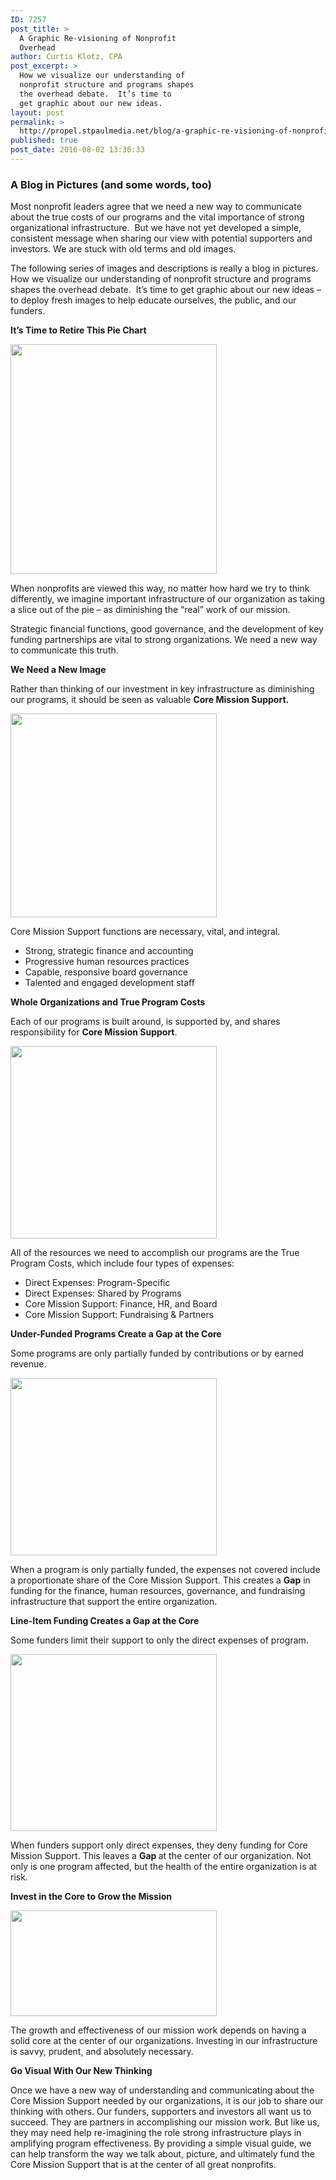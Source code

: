 ```yaml
---
ID: 7257
post_title: >
  A Graphic Re-visioning of Nonprofit
  Overhead
author: Curtis Klotz, CPA
post_excerpt: >
  How we visualize our understanding of
  nonprofit structure and programs shapes
  the overhead debate.  It’s time to
  get graphic about our new ideas.
layout: post
permalink: >
  http://propel.stpaulmedia.net/blog/a-graphic-re-visioning-of-nonprofit-overhead/
published: true
post_date: 2016-08-02 13:30:33
---
```

<h3>A Blog in Pictures (and some words, too)</h3>
Most nonprofit leaders agree that we need a new way to communicate about the true costs of our programs and the vital importance of strong organizational infrastructure.  But we have not yet developed a simple, consistent message when sharing our view with potential supporters and investors. We are stuck with old terms and old images.

The following series of images and descriptions is really a blog in pictures. How we visualize our understanding of nonprofit structure and programs shapes the overhead debate.  It’s time to get graphic about our new ideas – to deploy fresh images to help educate ourselves, the public, and our funders.

<strong>It’s Time to Retire This Pie Chart</strong>

<img class="alignleft wp-image-7277 size-full" src="http://propelnonprofits.org/wp-content/uploads/2017/11/overhead_myth_slide_1.jpg" alt="" width="330" height="368" />

When nonprofits are viewed this way, no matter how hard we try to think differently, we imagine important infrastructure of our organization as taking a slice out of the pie – as diminishing the “real” work of our mission.

Strategic financial functions, good governance, and the development of key funding partnerships are vital to strong organizations. We need a new way to communicate this truth.

<strong>We Need a New Image</strong>

Rather than thinking of our investment in key infrastructure as diminishing our programs, it should be seen as valuable <strong>Core Mission Support.</strong>

<img class="alignleft wp-image-7278 size-full" src="http://propelnonprofits.org/wp-content/uploads/2017/11/core_mission_support_slide_2.jpg" alt="" width="330" height="326" />

Core Mission Support functions are necessary, vital, and integral.
<ul>
 	<li>Strong, strategic finance and accounting</li>
 	<li>Progressive human resources practices</li>
 	<li>Capable, responsive board governance</li>
 	<li>Talented and engaged development staff</li>
</ul>
<strong>Whole Organizations and True Program Costs</strong>

Each of our programs is built around, is supported by, and shares responsibility for <strong>Core Mission Support</strong>.

<img class="alignleft wp-image-7280 size-full" src="http://propelnonprofits.org/wp-content/uploads/2017/11/true_program_costs_slide_3.jpg" alt="" width="330" height="308" />

All of the resources we need to accomplish our programs are the True Program Costs, which include four types of expenses:
<ul>
 	<li>Direct Expenses: Program-Specific</li>
 	<li>Direct Expenses: Shared by Programs</li>
 	<li>Core Mission Support: Finance, HR, and Board</li>
 	<li>Core Mission Support: Fundraising &amp; Partners</li>
</ul>
<strong>Under-Funded Programs Create a Gap at the Core</strong>

Some programs are only partially funded by contributions or by earned revenue.

<img class="alignleft wp-image-7282 size-full" src="http://propelnonprofits.org/wp-content/uploads/2017/11/under-funded_gap_slide_4.jpg" alt="" width="330" height="284" />

When a program is only partially funded, the expenses not covered include a proportionate share of the Core Mission Support. This creates a <strong>Gap</strong> in funding for the finance, human resources, governance, and fundraising infrastructure that support the entire organization.

<strong>Line-Item Funding Creates a Gap at the Core</strong>

Some funders limit their support to only the direct expenses of program.

<img class="alignleft wp-image-7279 size-full" src="http://propelnonprofits.org/wp-content/uploads/2017/11/line-item_gap_slide_5.jpg" alt="" width="330" height="283" />

When funders support only direct expenses, they deny funding for Core Mission Support. This leaves a <strong>Gap </strong>at the center of our organization. Not only is one program affected, but the health of the entire organization is at risk.

<strong>Invest in the Core to Grow the Mission</strong>

<img class="alignleft size-full wp-image-7281" src="http://propelnonprofits.org/wp-content/uploads/2017/11/grow_core_slide_6.jpg" alt="" width="330" height="169" />

The growth and effectiveness of our mission work depends on having a solid core at the center of our organizations. Investing in our infrastructure is savvy, prudent, and absolutely necessary.

<strong>Go Visual With Our New Thinking</strong>

Once we have a new way of understanding and communicating about the Core Mission Support needed by our organizations, it is our job to share our thinking with others. Our funders, supporters and investors all want us to succeed. They are partners in accomplishing our mission work. But like us, they may need help re-imagining the role strong infrastructure plays in amplifying program effectiveness. By providing a simple visual guide, we can help transform the way we talk about, picture, and ultimately fund the Core Mission Support that is at the center of all great nonprofits.
